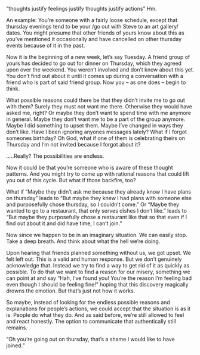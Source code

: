 “thoughts justify feelings justify thoughts justify actions” Hm.

An example:
You’re someone with a fairly loose schedule, except that thursday evenings tend to be your /go out with Steve to an art gallery/ dates. You might presume that other friends of yours know about this as you’ve mentioned it occasionally and have cancelled on other thursday events because of it in the past.

Now it is the beginning of a new week, let’s say Tuesday. A friend group of yours has decided to go out for dinner on Thursday, which they agreed upon over the weekend. You weren’t involved and don’t know about this yet. You don’t find out about it until it comes up during a conversation with a friend who is part of said friend group.
Now you – as one does – begin to think.

What possible reasons could there be that they didn’t invite me to go out with them?
Surely they must not want me there. Otherwise they would have asked me, right?
Or maybe they don’t want to spend time with me anymore in general. Maybe they don’t want me to be a part of the group anymore. Maybe I did something to upset them. Maybe I’ve changed in ways they don’t like. Have I been ignoring anyones messages lately? What if I forgot someones birthday? Oh God, what if one of them is celebrating theirs on Thursday and I’m not invited because I forgot about it?

…..Really? The possibilities are endless.

Now it could be that you’re someone who is aware of these thought patterns. And you might try to come up with rational reasons that could lift you out of this cycle.
But what if those backfire, too?

What if “Maybe they didn’t ask me because they already know I have plans on thursday”
leads to “But maybe they knew I had plans with someone else and purposefully chose thursday, so I couldn’t come.” Or
“Maybe they wanted to go to a restaurant, that only serves dishes I don’t like.” leads to
“But maybe they purposefully chose a restaurant like that so that even if I find out about it and did have time, I can’t join.”

Now since we happen to be in an imaginary situation. We can easily stop.
Take a deep breath. And think about what the hell we’re doing.

Upon hearing that friends planned something without us, we got upset. We felt left out. This is a valid and human response. But we don’t genuinely acknowledge that. Instead we try to find a way to get rid of it as quickly as possible. To do that we want to find a reason for our misery, something we can point at and say “Hah, I’ve found you! You’re the reason I’m feeling bad even though I should be feeling fine!” hoping that this discovery magically drowns the emotion. But that’s just not how it works.

So maybe, instead of looking for the endless possible reasons and explanations for people’s actions, we could accept that the situation is as it is. People do what they do. And as said before, we’re still allowed to feel and react honestly. The option to communicate that authentically still remains.

“Oh you’re going out on thursday, that’s a shame I would like to have joined.”
